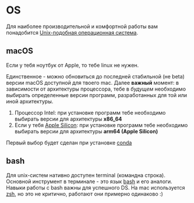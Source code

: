 # OS
Для наиболее производительной и комфортной работы вам понадобится [Unix-подобная операционная система](https://ru.wikipedia.org/wiki/Unix-подобная_операционная_система).

## macOS
Если у тебя ноутбук от Apple, то тебе linux не нужен. 

Единственное - можно обновиться до последней стабильной (не beta) версии macOS доступной для твоего mac. 
Далее **важный** момент: в зависимости от архитектуры процессора, тебе в *будущем* необходимо выбирать определенные версии программ, разработанных для той или иной архитектуры. 
1. Процессор Intel: при установке программ тебе необходимо выбирать версии для архитектуры **x86_64**
2. Eсли у тебя [Apple Silicon](https://support.apple.com/ru-ru/HT211814): при установке программ тебе необходимо выбирать версии для архитектуры **arm64 (Apple Silicon)**

Первый выбор будет сделан при установке [conda](conda.md)

## bash
Для unix-систем нативно доступен terminal (командна строка). Основной инструмент в терминале - это язык [bash](bash.md) и его аналоги. Навыки работы с bash важны для успешного DS. На mac используется [zsh](https://ru.wikipedia.org/wiki/Zsh), но это не критично, работают они примерно одинаково :)


